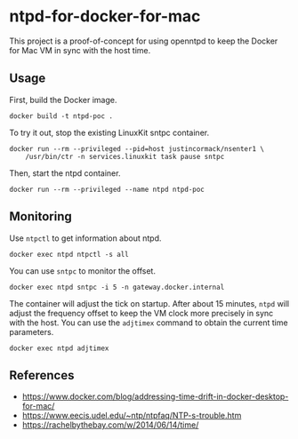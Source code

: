 # ntpd-for-docker-for-mac

This project is a proof-of-concept for using openntpd to keep the Docker for
Mac VM in sync with the host time.

## Usage

First, build the Docker image.

    docker build -t ntpd-poc .

To try it out, stop the existing LinuxKit sntpc container.

    docker run --rm --privileged --pid=host justincormack/nsenter1 \
        /usr/bin/ctr -n services.linuxkit task pause sntpc

Then, start the ntpd container.

    docker run --rm --privileged --name ntpd ntpd-poc

## Monitoring

Use `ntpctl` to get information about ntpd.

    docker exec ntpd ntpctl -s all

You can use `sntpc` to monitor the offset.

    docker exec ntpd sntpc -i 5 -n gateway.docker.internal

The container will adjust the tick on startup. After about 15 minutes, `ntpd`
will adjust the frequency offset to keep the VM clock more precisely in sync
with the host. You can use the `adjtimex` command to obtain the current time
parameters.

    docker exec ntpd adjtimex

## References

* https://www.docker.com/blog/addressing-time-drift-in-docker-desktop-for-mac/
* https://www.eecis.udel.edu/~ntp/ntpfaq/NTP-s-trouble.htm
* https://rachelbythebay.com/w/2014/06/14/time/
